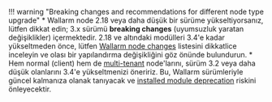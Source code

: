 !!! warning "Breaking changes and recommendations for different node type upgrade"
    * Wallarm node 2.18 veya daha düşük bir sürüme yükseltiyorsanız, lütfen dikkat edin; 3.x sürümü **breaking changes** (uyumsuzluk yaratan değişiklikler) içermektedir. 2.18 ve altındaki modülleri 3.4'e kadar yükseltmeden önce, lütfen [Wallarm node changes](what-is-new.md) listesini dikkatlice inceleyin ve olası bir yapılandırma değişikliğini göz önünde bulundurun.
    * Hem normal (client) hem de [multi-tenant](../installation/multi-tenant/overview.md) node'larını, sürüm 3.2 veya daha düşük olanlarını 3.4'e yükseltmenizi öneririz. Bu, Wallarm sürümleriyle güncel kalmanıza olanak tanıyacak ve [installed module deprecation](versioning-policy.md#version-support) riskini önleyecektir.